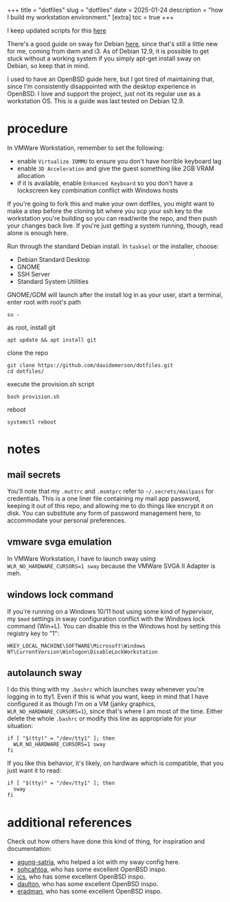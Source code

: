 +++
title = "dotfiles"
slug = "dotfiles"
date = 2025-01-24
description = "how I build my workstation environment."
[extra]
  toc = true
+++

I keep updated scripts for this [here](https://github.com/davidemerson/dotfiles.git)

There's a good guide on sway for Debian [here](https://wiki.debian.org/sway), since that's still a little new for me, coming from dwm and i3. As of Debian 12.9, it is possible to get stuck without a working system if you simply apt-get install sway on Debian, so keep that in mind.

I used to have an OpenBSD guide here, but I got tired of maintaining that, since I'm consistently disappointed with the desktop experience in OpenBSD. I love and support the project, just not its regular use as a workstation OS. This is a guide was last tested on Debian 12.9.

# procedure

In VMWare Workstation, remember to set the following:
* enable `Virtualize IOMMU` to ensure you don't have horrible keyboard lag
* enable `3D Acceleration` and give the guest something like 2GB VRAM allocation
* if it is available, enable `Enhanced Keyboard` so you don't have a lockscreen key combination conflict with Windows hosts

If you're going to fork this and make your own dotfiles, you might want to make a step before the cloning bit where you scp your ssh key to the workstation you're building so you can read/write the repo, and then push your changes back live. If you're just getting a system running, though, read alone is enough here.

Run through the standard Debian install. In `tasksel` or the installer, choose:

* Debian Standard Desktop
* GNOME
* SSH Server
* Standard System Utilities

GNOME/GDM will launch after the install log in as your user, start a terminal, enter root with root's path
```
su -
```

as root, install git
```
apt update && apt install git
```

clone the repo
```
git clone https://github.com/davidemerson/dotfiles.git
cd dotfiles/
```

execute the provision.sh script
```
bash provision.sh
```

reboot
```
systemctl reboot
```

# notes
## mail secrets
You'll note that my `.muttrc` and `.msmtprc` refer to `~/.secrets/mailpass` for credentials. This is a one liner file containing my mail app password, keeping it out of this repo, and allowing me to do things like encrypt it on disk. You can substitute any form of password management here, to accommodate your personal preferences.

## vmware svga emulation
In VMWare Workstation, I have to launch sway using `WLR_NO_HARDWARE_CURSORS=1 sway` because the VMWare SVGA II Adapter is meh.

## windows lock command
If you're running on a Windows 10/11 host using some kind of hypervisor, my `$mod` settings in sway configuration conflict with the Windows lock command (Win+L). You can disable this in the Windows host by setting this registry key to "1":
```
HKEY_LOCAL_MACHINE\SOFTWARE\Microsoft\Windows NT\CurrentVersion\Winlogon\DisableLockWorkstation
```

## autolaunch sway
I do this thing with my `.bashrc` which launches sway whenever you're logging in to tty1. Even if this is what you want, keep in mind that I have configured it as though I'm on a VM (janky graphics, `WLR_NO_HARDWARE_CURSORS=1`), since that's where I am most of the time. Either delete the whole `.bashrc` or modify this line as appropriate for your situation:
```
if [ "$(tty)" = "/dev/tty1" ]; then
  WLR_NO_HARDWARE_CURSORS=1 sway
fi
```
If you like this behavior, it's likely, on hardware which is compatible, that you just want it to read:
```
if [ "$(tty)" = "/dev/tty1" ]; then
  sway
fi
```

# additional references
Check out how others have done this kind of thing, for inspiration and documentation:
* [agung-satria](https://github.com/agung-satria/debian-sway/), who helped a lot with my sway config here.
* [sohcahtoa](https://sohcahtoa.org.uk/openbsd.html), who has some excellent OpenBSD inspo.
* [jcs](https://jcs.org/2021/07/19/desktop), who has some excellent OpenBSD inspo.
* [daulton](https://daulton.ca/2018/08/openbsd-workstation/), who has some excellent OpenBSD inspo.
* [eradman](http://eradman.com/posts/openbsd-workstation.html), who has some excellent OpenBSD inspo.